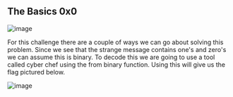 ## The Basics 0x0 

![image](https://github.com/Artickatz/Signal9-CTF-Writeup-s/assets/69086568/f7a5a2cb-a97c-40e7-9659-a1fd96930486)

For this challenge there are a couple of ways we can go about solving this problem. Since we see that the strange message contains one's and zero's we can assume this is binary. To decode this we are going to use a tool called cyber chef using the from binary function. Using this will give us the flag pictured below. 

![image](https://github.com/Artickatz/Signal9-CTF-Writeup-s/assets/69086568/f3817fe6-1bda-4527-9243-2b90c563d727)

